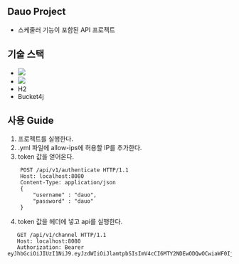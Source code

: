 ## Dauo Project

- 스케줄러 기능이 포함된 API 프로젝트

## 기술 스택
- <img src="https://img.shields.io/badge/springboot-6DB33F?style=for-the-badge&logo=springboot&logoColor=white">
- <img src="https://img.shields.io/badge/gradle-02303A?style=for-the-badge&logo=gradle&logoColor=white">
- H2
- Bucket4j

## 사용 Guide

1) 프로젝트를 실행한다.
2) .yml 파일에 allow-ips에 허용할 IP를 추가한다.
3) token 값을 얻어온다.
```
    POST /api/v1/authenticate HTTP/1.1
    Host: localhost:8080
    Content-Type: application/json
    {
        "username" : "dauo", 
        "password" : "dauo"
    } 
```
4) token 값을 헤더에 넣고 api를 실행한다.
```
   GET /api/v1/channel HTTP/1.1
   Host: localhost:8080
   Authorization: Bearer eyJhbGciOiJIUzI1NiJ9.eyJzdWIiOiJlamtpbSIsImV4cCI6MTY2NDEwODQwOCwiaWF0IjoxNjY0MDcyNDA4fQ.ea3xmsP1SjWrHD_Y3AwxkNbHsFFQMAR15Uzj8encUEM
```